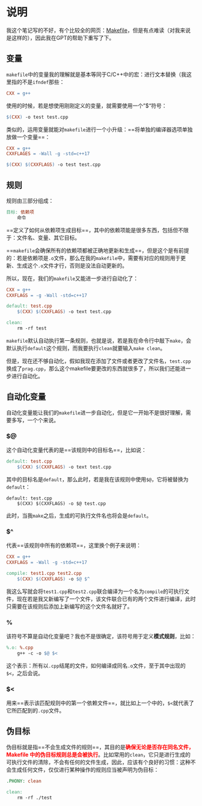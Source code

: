 # 说明
我这个笔记写的不好，有个比较全的网页：[Makefile](https://seisman.github.io/how-to-write-makefile/overview.html)，但是有点难读（对我来说是这样的），因此我在GPT的帮助下重写了下。

## 变量
``makefile``中的变量我的理解就是基本等同于C/C++中的宏：进行文本替换（我这里指的不是``ifndef``那些：
```makefile
CXX = g++
```
使用的时候，若是想使用刚刚定义的变量，就需要使用一个”$“符号：
```makefile
$(CXX) -o test test.cpp
```
类似的，运用变量就能对``makefile``进行一个小升级：==将单独的编译器选项单独放做一个变量==：
```makefile
CXX = g++
CXXFLAGES = -Wall -g -std=c++17

$(CXX) $(CXXFLAGS) -o test test.cpp
```

## 规则
规则由三部分组成：
```makefile
目标: 依赖项
	命令
```
==定义了如何从依赖项生成目标==，其中的依赖项能是很多东西，包括但不限于：文件名、变量、其它目标。

==``makefile``会确保所有的依赖项都被正确地更新和生成==，但是这个是有前提的：若是依赖项是``.o``文件，那么在我的``makefile``中，需要有对应的规则用于更新、生成这个``.o``文件才行，否则是没法自动更新的。

所以，现在，我们的``makefile``又能进一步进行自动化了：
```makefile
CXX = g++
CXXFLAGS = -g -Wall -std=c++17

default: test.cpp
	$(CXX) $(CXXFLAGS) -o text test.cpp

clean:
	rm -rf test
```
``makefile``默认自动执行第一条规则，也就是说，若是我在命令行中敲下``make``，会默认执行``default``这个规则，而我要执行``clean``就要输入``make clean``。

但是，现在还不够自动化，假如我现在添加了文件或者更改了文件名，``test.cpp``换成了``prag.cpp``，那么这个makefile要更改的东西就很多了，所以我们还能进一步进行自动化。

## 自动化变量
自动化变量能让我们的``makefile``进一步自动化，但是它一开始不是很好理解，需要多写，一个个来说。

### $@
这个自动化变量代表的是==该规则中的目标名==，比如说：
```makefile
default: test.cpp
	$(CXX) $(CXXFLAGS) -o text test.cpp
```
其中的目标名是``default``，那么此时，若是我在该规则中使用``$@``，它将被替换为``default``：
```
default: test.cpp
	$(CXX) $(CXXFLAGS) -o $@ test.cpp
```
此时，当我``make``之后，生成的可执行文件名也将会是``default``。

### $^
代表==该规则中所有的依赖项==，这里换个例子来说明：
```makefile
CXX = g++
CXXFLAGS = -Wall -g -std=c++17

compile: test1.cpp test2.cpp
	$(CXX) $(CXXFLAGS) -o $@ $^
```
我这么写就会将``test1.cpp``和``test2.cpp``联合编译为一个名为``compile``的可执行文件，现在若是我又新编写了一个文件，该文件联合已有的两个文件进行编译，此时只需要在该规则后添加上新编写的这个文件名就好了。

### %
该符号不算是自动化变量吧？我也不是很确定，该符号用于定义**模式规则**，比如：
```makefile
%.o: %.cpp
	g++ -c -o $@ $<
```
这个表示：所有以``.cpp``结尾的文件，如何编译成同名``.o``文件，至于其中出现的``$<``，之后会说。

### $<
用来==表示该匹配规则中的第一个依赖文件==，就比如上一个中的，``$<``就代表了它所匹配到的``.cpp``文件。

## 伪目标
伪目标就是指==不会生成文件的规则==，其目的是<font color="red"><b>确保无论是否存在同名文件，Makefile 中的伪目标规则总是会被执行</b></font>。比如常用的``clean``，它只是进行生成的可执行文件的清除，不会有任何的文件生成，因此，应该有个良好的习惯：这种不会生成任何文件，仅仅进行某种操作的规则应当被声明为伪目标：
```makefile
.PHONY: clean

clean:
	rm -rf ./test
```
